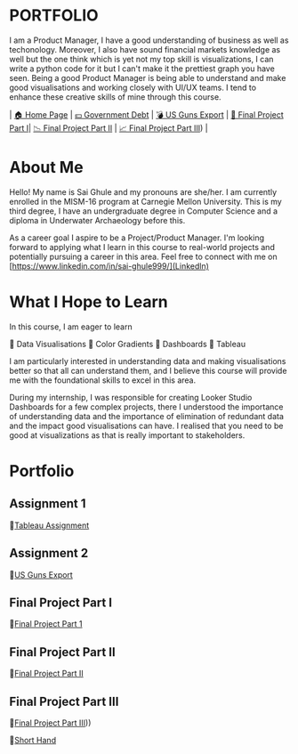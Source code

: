 # PORTFOLIO
I am a Product Manager, I have a good understanding of business as well as techonology. Moreover, I also have sound financial markets knowledge as well but the one think which is yet not my top skill is visualizations, I can write a python code for it but I can't make it the prettiest graph you have seen. Being a good Product Manager is being able to understand and make good visualisations and working closely with UI/UX teams. I tend to enhance these creative skills of mine through this course. 

| [🏠 Home Page](https://ghulepati.github.io/ghule-portfolio/) | [💴 Government Debt](https://ghulepati.github.io/ghule-portfolio/Government_Debt.html) | [💣 US Guns Export](Export.md) | [📝 Final Project Part I](https://ghulepati.github.io/ghule-portfolio/final_project_SaiGhule.html)| [📉 Final Project Part II](Final_Project_SaiGhule_Part_II.md) | [📈 Final Project Part III](https://ghulepati.github.io/ghule-portfolio/Final_project_SaiGhule_Part_III.html)) |

# About Me

Hello! My name is Sai Ghule and my pronouns are she/her. I am currently enrolled in the MISM-16 program at Carnegie Mellon University. This is my third degree, I have an undergraduate degree in Computer Science and a diploma in Underwater Archaeology before this.

As a career goal I aspire to be a Project/Product Manager. I'm looking forward to applying what I learn in this course to real-world projects and potentially pursuing a career in this area. Feel free to connect with me on [https://www.linkedin.com/in/sai-ghule999/](Linkedln)


# What I Hope to Learn

In this course, I am eager to learn 

🔸 Data Visualisations
🔸 Color Gradients
🔸 Dashboards
🔸 Tableau

I am particularly interested in understanding data and making visualisations better so that all can understand them, and I believe this course will provide me with the foundational skills to excel in this area. 

During my internship, I was responsible for creating Looker Studio Dashboards for a few complex projects, there I understood the importance of understanding data and the importance of elimination of redundant data and the impact good visualisations can have. I realised that you need to be good at visualizations as that is really important to stakeholders. 

# Portfolio

## Assignment 1

🔸[Tableau Assignment](tableau.md)

## Assignment 2

🔸[US Guns Export](Export.md)

## Final Project Part I
🔸[Final Project Part 1](final_project_SaiGhule.md)

## Final Project Part II
🔸[Final Project Part II](Final_Project_SaiGhule_Part_II.md)

## Final Project Part III
🔸[Final Project Part III](Final_project_SaiGhule_Part_III.md)))

🔸[Short Hand ](https://carnegiemellon.shorthandstories.com/being-a-woman-in-the-21st-century/index.html)




